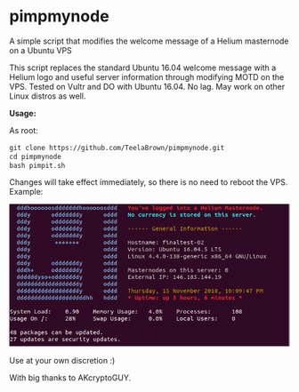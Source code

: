 # pimpmynode
A simple script that modifies the welcome message of a Helium masternode on a Ubuntu VPS

This script replaces the standard Ubuntu 16.04 welcome message with a Helium logo and useful server information through modifying MOTD on the VPS. Tested on Vultr and DO with Ubuntu 16.04. No lag. May work on other Linux distros as well.

**Usage:**

As root:

```
git clone https://github.com/TeelaBrown/pimpmynode.git
cd pimpmynode
bash pimpit.sh
```

Changes will take effect immediately, so there is no need to reboot the VPS. Example:


<img src="final.png" alt="Preview" class="inline"/>


Use at your own discretion :)

With big thanks to AKcryptoGUY.
